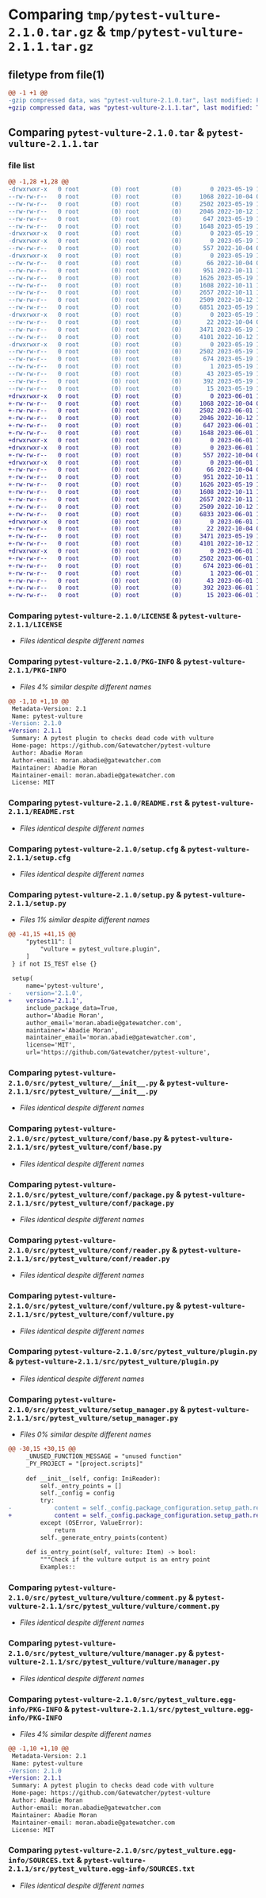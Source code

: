 # Comparing `tmp/pytest-vulture-2.1.0.tar.gz` & `tmp/pytest-vulture-2.1.1.tar.gz`

## filetype from file(1)

```diff
@@ -1 +1 @@
-gzip compressed data, was "pytest-vulture-2.1.0.tar", last modified: Fri May 19 14:53:15 2023, max compression
+gzip compressed data, was "pytest-vulture-2.1.1.tar", last modified: Thu Jun  1 14:12:51 2023, max compression
```

## Comparing `pytest-vulture-2.1.0.tar` & `pytest-vulture-2.1.1.tar`

### file list

```diff
@@ -1,28 +1,28 @@
-drwxrwxr-x   0 root         (0) root         (0)        0 2023-05-19 14:53:15.718685 pytest-vulture-2.1.0/
--rw-rw-r--   0 root         (0) root         (0)     1068 2022-10-04 08:10:30.000000 pytest-vulture-2.1.0/LICENSE
--rw-rw-r--   0 root         (0) root         (0)     2502 2023-05-19 14:53:15.718685 pytest-vulture-2.1.0/PKG-INFO
--rw-rw-r--   0 root         (0) root         (0)     2046 2022-10-12 14:10:16.000000 pytest-vulture-2.1.0/README.rst
--rw-rw-r--   0 root         (0) root         (0)      647 2023-05-19 14:53:15.718685 pytest-vulture-2.1.0/setup.cfg
--rw-rw-r--   0 root         (0) root         (0)     1648 2023-05-19 14:50:10.000000 pytest-vulture-2.1.0/setup.py
-drwxrwxr-x   0 root         (0) root         (0)        0 2023-05-19 14:53:15.718685 pytest-vulture-2.1.0/src/
-drwxrwxr-x   0 root         (0) root         (0)        0 2023-05-19 14:53:15.718685 pytest-vulture-2.1.0/src/pytest_vulture/
--rw-rw-r--   0 root         (0) root         (0)      557 2022-10-04 08:10:30.000000 pytest-vulture-2.1.0/src/pytest_vulture/__init__.py
-drwxrwxr-x   0 root         (0) root         (0)        0 2023-05-19 14:53:15.718685 pytest-vulture-2.1.0/src/pytest_vulture/conf/
--rw-rw-r--   0 root         (0) root         (0)       66 2022-10-04 08:10:30.000000 pytest-vulture-2.1.0/src/pytest_vulture/conf/__init__.py
--rw-rw-r--   0 root         (0) root         (0)      951 2022-10-11 15:38:28.000000 pytest-vulture-2.1.0/src/pytest_vulture/conf/base.py
--rw-rw-r--   0 root         (0) root         (0)     1626 2023-05-19 14:50:10.000000 pytest-vulture-2.1.0/src/pytest_vulture/conf/package.py
--rw-rw-r--   0 root         (0) root         (0)     1608 2022-10-11 15:36:03.000000 pytest-vulture-2.1.0/src/pytest_vulture/conf/reader.py
--rw-rw-r--   0 root         (0) root         (0)     2657 2022-10-11 15:38:28.000000 pytest-vulture-2.1.0/src/pytest_vulture/conf/vulture.py
--rw-rw-r--   0 root         (0) root         (0)     2509 2022-10-12 14:07:59.000000 pytest-vulture-2.1.0/src/pytest_vulture/plugin.py
--rw-rw-r--   0 root         (0) root         (0)     6851 2023-05-19 14:50:10.000000 pytest-vulture-2.1.0/src/pytest_vulture/setup_manager.py
-drwxrwxr-x   0 root         (0) root         (0)        0 2023-05-19 14:53:15.718685 pytest-vulture-2.1.0/src/pytest_vulture/vulture/
--rw-rw-r--   0 root         (0) root         (0)       22 2022-10-04 08:10:30.000000 pytest-vulture-2.1.0/src/pytest_vulture/vulture/__init__.py
--rw-rw-r--   0 root         (0) root         (0)     3471 2023-05-19 14:50:10.000000 pytest-vulture-2.1.0/src/pytest_vulture/vulture/comment.py
--rw-rw-r--   0 root         (0) root         (0)     4101 2022-10-12 12:45:02.000000 pytest-vulture-2.1.0/src/pytest_vulture/vulture/manager.py
-drwxrwxr-x   0 root         (0) root         (0)        0 2023-05-19 14:53:15.718685 pytest-vulture-2.1.0/src/pytest_vulture.egg-info/
--rw-rw-r--   0 root         (0) root         (0)     2502 2023-05-19 14:53:15.000000 pytest-vulture-2.1.0/src/pytest_vulture.egg-info/PKG-INFO
--rw-rw-r--   0 root         (0) root         (0)      674 2023-05-19 14:53:15.000000 pytest-vulture-2.1.0/src/pytest_vulture.egg-info/SOURCES.txt
--rw-rw-r--   0 root         (0) root         (0)        1 2023-05-19 14:53:15.000000 pytest-vulture-2.1.0/src/pytest_vulture.egg-info/dependency_links.txt
--rw-rw-r--   0 root         (0) root         (0)       43 2023-05-19 14:53:15.000000 pytest-vulture-2.1.0/src/pytest_vulture.egg-info/entry_points.txt
--rw-rw-r--   0 root         (0) root         (0)      392 2023-05-19 14:53:15.000000 pytest-vulture-2.1.0/src/pytest_vulture.egg-info/requires.txt
--rw-rw-r--   0 root         (0) root         (0)       15 2023-05-19 14:53:15.000000 pytest-vulture-2.1.0/src/pytest_vulture.egg-info/top_level.txt
+drwxrwxr-x   0 root         (0) root         (0)        0 2023-06-01 14:12:51.121530 pytest-vulture-2.1.1/
+-rw-rw-r--   0 root         (0) root         (0)     1068 2022-10-04 08:10:30.000000 pytest-vulture-2.1.1/LICENSE
+-rw-rw-r--   0 root         (0) root         (0)     2502 2023-06-01 14:12:51.121530 pytest-vulture-2.1.1/PKG-INFO
+-rw-rw-r--   0 root         (0) root         (0)     2046 2022-10-12 14:10:16.000000 pytest-vulture-2.1.1/README.rst
+-rw-rw-r--   0 root         (0) root         (0)      647 2023-06-01 14:12:51.125530 pytest-vulture-2.1.1/setup.cfg
+-rw-rw-r--   0 root         (0) root         (0)     1648 2023-06-01 13:57:49.000000 pytest-vulture-2.1.1/setup.py
+drwxrwxr-x   0 root         (0) root         (0)        0 2023-06-01 14:12:51.121530 pytest-vulture-2.1.1/src/
+drwxrwxr-x   0 root         (0) root         (0)        0 2023-06-01 14:12:51.121530 pytest-vulture-2.1.1/src/pytest_vulture/
+-rw-rw-r--   0 root         (0) root         (0)      557 2022-10-04 08:10:30.000000 pytest-vulture-2.1.1/src/pytest_vulture/__init__.py
+drwxrwxr-x   0 root         (0) root         (0)        0 2023-06-01 14:12:51.121530 pytest-vulture-2.1.1/src/pytest_vulture/conf/
+-rw-rw-r--   0 root         (0) root         (0)       66 2022-10-04 08:10:30.000000 pytest-vulture-2.1.1/src/pytest_vulture/conf/__init__.py
+-rw-rw-r--   0 root         (0) root         (0)      951 2022-10-11 15:38:28.000000 pytest-vulture-2.1.1/src/pytest_vulture/conf/base.py
+-rw-rw-r--   0 root         (0) root         (0)     1626 2023-05-19 14:50:10.000000 pytest-vulture-2.1.1/src/pytest_vulture/conf/package.py
+-rw-rw-r--   0 root         (0) root         (0)     1608 2022-10-11 15:36:03.000000 pytest-vulture-2.1.1/src/pytest_vulture/conf/reader.py
+-rw-rw-r--   0 root         (0) root         (0)     2657 2022-10-11 15:38:28.000000 pytest-vulture-2.1.1/src/pytest_vulture/conf/vulture.py
+-rw-rw-r--   0 root         (0) root         (0)     2509 2022-10-12 14:07:59.000000 pytest-vulture-2.1.1/src/pytest_vulture/plugin.py
+-rw-rw-r--   0 root         (0) root         (0)     6833 2023-06-01 13:59:44.000000 pytest-vulture-2.1.1/src/pytest_vulture/setup_manager.py
+drwxrwxr-x   0 root         (0) root         (0)        0 2023-06-01 14:12:51.121530 pytest-vulture-2.1.1/src/pytest_vulture/vulture/
+-rw-rw-r--   0 root         (0) root         (0)       22 2022-10-04 08:10:30.000000 pytest-vulture-2.1.1/src/pytest_vulture/vulture/__init__.py
+-rw-rw-r--   0 root         (0) root         (0)     3471 2023-05-19 14:50:10.000000 pytest-vulture-2.1.1/src/pytest_vulture/vulture/comment.py
+-rw-rw-r--   0 root         (0) root         (0)     4101 2022-10-12 12:45:02.000000 pytest-vulture-2.1.1/src/pytest_vulture/vulture/manager.py
+drwxrwxr-x   0 root         (0) root         (0)        0 2023-06-01 14:12:51.121530 pytest-vulture-2.1.1/src/pytest_vulture.egg-info/
+-rw-rw-r--   0 root         (0) root         (0)     2502 2023-06-01 14:12:51.000000 pytest-vulture-2.1.1/src/pytest_vulture.egg-info/PKG-INFO
+-rw-rw-r--   0 root         (0) root         (0)      674 2023-06-01 14:12:51.000000 pytest-vulture-2.1.1/src/pytest_vulture.egg-info/SOURCES.txt
+-rw-rw-r--   0 root         (0) root         (0)        1 2023-06-01 14:12:51.000000 pytest-vulture-2.1.1/src/pytest_vulture.egg-info/dependency_links.txt
+-rw-rw-r--   0 root         (0) root         (0)       43 2023-06-01 14:12:51.000000 pytest-vulture-2.1.1/src/pytest_vulture.egg-info/entry_points.txt
+-rw-rw-r--   0 root         (0) root         (0)      392 2023-06-01 14:12:51.000000 pytest-vulture-2.1.1/src/pytest_vulture.egg-info/requires.txt
+-rw-rw-r--   0 root         (0) root         (0)       15 2023-06-01 14:12:51.000000 pytest-vulture-2.1.1/src/pytest_vulture.egg-info/top_level.txt
```

### Comparing `pytest-vulture-2.1.0/LICENSE` & `pytest-vulture-2.1.1/LICENSE`

 * *Files identical despite different names*

### Comparing `pytest-vulture-2.1.0/PKG-INFO` & `pytest-vulture-2.1.1/PKG-INFO`

 * *Files 4% similar despite different names*

```diff
@@ -1,10 +1,10 @@
 Metadata-Version: 2.1
 Name: pytest-vulture
-Version: 2.1.0
+Version: 2.1.1
 Summary: A pytest plugin to checks dead code with vulture
 Home-page: https://github.com/Gatewatcher/pytest-vulture
 Author: Abadie Moran
 Author-email: moran.abadie@gatewatcher.com
 Maintainer: Abadie Moran
 Maintainer-email: moran.abadie@gatewatcher.com
 License: MIT
```

### Comparing `pytest-vulture-2.1.0/README.rst` & `pytest-vulture-2.1.1/README.rst`

 * *Files identical despite different names*

### Comparing `pytest-vulture-2.1.0/setup.cfg` & `pytest-vulture-2.1.1/setup.cfg`

 * *Files identical despite different names*

### Comparing `pytest-vulture-2.1.0/setup.py` & `pytest-vulture-2.1.1/setup.py`

 * *Files 1% similar despite different names*

```diff
@@ -41,15 +41,15 @@
     "pytest11": [
         "vulture = pytest_vulture.plugin",
     ]
 } if not IS_TEST else {}
 
 setup(
     name='pytest-vulture',
-    version='2.1.0',
+    version='2.1.1',
     include_package_data=True,
     author='Abadie Moran',
     author_email='moran.abadie@gatewatcher.com',
     maintainer='Abadie Moran',
     maintainer_email='moran.abadie@gatewatcher.com',
     license='MIT',
     url='https://github.com/Gatewatcher/pytest-vulture',
```

### Comparing `pytest-vulture-2.1.0/src/pytest_vulture/__init__.py` & `pytest-vulture-2.1.1/src/pytest_vulture/__init__.py`

 * *Files identical despite different names*

### Comparing `pytest-vulture-2.1.0/src/pytest_vulture/conf/base.py` & `pytest-vulture-2.1.1/src/pytest_vulture/conf/base.py`

 * *Files identical despite different names*

### Comparing `pytest-vulture-2.1.0/src/pytest_vulture/conf/package.py` & `pytest-vulture-2.1.1/src/pytest_vulture/conf/package.py`

 * *Files identical despite different names*

### Comparing `pytest-vulture-2.1.0/src/pytest_vulture/conf/reader.py` & `pytest-vulture-2.1.1/src/pytest_vulture/conf/reader.py`

 * *Files identical despite different names*

### Comparing `pytest-vulture-2.1.0/src/pytest_vulture/conf/vulture.py` & `pytest-vulture-2.1.1/src/pytest_vulture/conf/vulture.py`

 * *Files identical despite different names*

### Comparing `pytest-vulture-2.1.0/src/pytest_vulture/plugin.py` & `pytest-vulture-2.1.1/src/pytest_vulture/plugin.py`

 * *Files identical despite different names*

### Comparing `pytest-vulture-2.1.0/src/pytest_vulture/setup_manager.py` & `pytest-vulture-2.1.1/src/pytest_vulture/setup_manager.py`

 * *Files 0% similar despite different names*

```diff
@@ -30,15 +30,15 @@
     _UNUSED_FUNCTION_MESSAGE = "unused function"
     _PY_PROJECT = "[project.scripts]"
 
     def __init__(self, config: IniReader):
         self._entry_points = []
         self._config = config
         try:
-            content = self._config.package_configuration.setup_path.read_text("utf-8").replace("\n", "")
+            content = self._config.package_configuration.setup_path.read_text("utf-8")
         except (OSError, ValueError):
             return
         self._generate_entry_points(content)
 
     def is_entry_point(self, vulture: Item) -> bool:
         """Check if the vulture output is an entry point
         Examples::
```

### Comparing `pytest-vulture-2.1.0/src/pytest_vulture/vulture/comment.py` & `pytest-vulture-2.1.1/src/pytest_vulture/vulture/comment.py`

 * *Files identical despite different names*

### Comparing `pytest-vulture-2.1.0/src/pytest_vulture/vulture/manager.py` & `pytest-vulture-2.1.1/src/pytest_vulture/vulture/manager.py`

 * *Files identical despite different names*

### Comparing `pytest-vulture-2.1.0/src/pytest_vulture.egg-info/PKG-INFO` & `pytest-vulture-2.1.1/src/pytest_vulture.egg-info/PKG-INFO`

 * *Files 4% similar despite different names*

```diff
@@ -1,10 +1,10 @@
 Metadata-Version: 2.1
 Name: pytest-vulture
-Version: 2.1.0
+Version: 2.1.1
 Summary: A pytest plugin to checks dead code with vulture
 Home-page: https://github.com/Gatewatcher/pytest-vulture
 Author: Abadie Moran
 Author-email: moran.abadie@gatewatcher.com
 Maintainer: Abadie Moran
 Maintainer-email: moran.abadie@gatewatcher.com
 License: MIT
```

### Comparing `pytest-vulture-2.1.0/src/pytest_vulture.egg-info/SOURCES.txt` & `pytest-vulture-2.1.1/src/pytest_vulture.egg-info/SOURCES.txt`

 * *Files identical despite different names*

